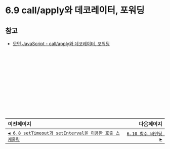 # 6.9 call/apply와 데코레이터, 포워딩   
## 참고   
- [모던 JavaScript - call/apply와 데코레이터, 포워딩](https://ko.javascript.info/call-apply-decorators)

　   
　   
　   
　   
　   
　   
---   
|이전페이지|다음페이지|
|:---|---:|
|[`◀ 6.8 setTimeout과 setInterval을 이용한 호출 스케줄링`](./6.8_settimeout-setinterval.md)|[`6.10 함수 바인딩 ▶`](./6.10_bind.md)|
